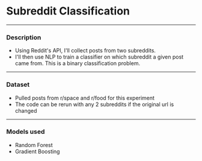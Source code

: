 # Subreddit Classification
---
### Description

- Using Reddit's API, I'll collect posts from two subreddits.
- I'll then use NLP to train a classifier on which subreddit a given post came from. This is a binary classification problem.

---
### Dataset
- Pulled posts from r/space and r/food for this experiment
- The code can be rerun with any 2 subreddits if the original url is changed
---
### Models used
- Random Forest
- Gradient Boosting
